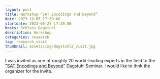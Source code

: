 ```yaml
---
layout: post
title: Workshop “SAT Encodings and Beyond”
date: 2023-10-05 17:39:00
startdate: 2023-06-23 17:39:00
hosts: Schloss Dagstuhl
description: Workshop
categories: research
tag: research_visit
thumbnail: assets/img/dagstuhl2_visit.jpg
---
```


I was invited as one of roughly 20 world-leading experts in the field to the ["SAT Encodings and Beyond"](https://www.dagstuhl.de/seminars/seminar-calendar/seminar-details/23261) Dagstuhl Seminar. I would like to thnk the organizer for the invite.
